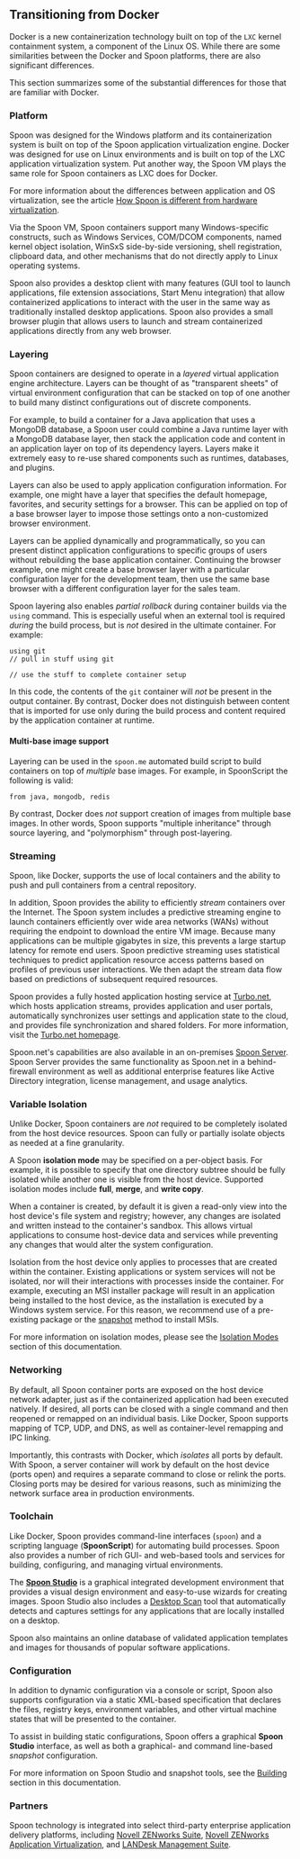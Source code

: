 ## Transitioning from Docker

Docker is a new containerization technology built on top of the `LXC` kernel containment system, a component of the Linux OS. While there are some similarities between the Docker and Spoon platforms, there are also significant differences.

This section summarizes some of the substantial differences for those that are familiar with Docker.

### Platform

Spoon was designed for the Windows platform and its containerization system is built on top of the Spoon application virtualization engine. Docker was designed for use on Linux environments and is built on top of the LXC application virtualization system. Put another way, the Spoon VM plays the same role for Spoon containers as LXC does for Docker.

For more information about the differences between application and OS virtualization, see the article [How Spoon is different from hardware virtualization](/docs/getting-started/what-is-spoon#how-is-spoon-different).

Via the Spoon VM, Spoon containers support many Windows-specific constructs, such as Windows Services, COM/DCOM components, named kernel object isolation, WinSxS side-by-side versioning, shell registration, clipboard data, and other mechanisms that do not directly apply to Linux operating systems. 

Spoon also provides a desktop client with many features (GUI tool to launch applications, file extension associations, Start Menu integration) that allow containerized applications to interact with the user in the same way as traditionally installed desktop applications. Spoon also provides a small browser plugin that allows users to launch and stream containerized applications directly from any web browser.

### Layering

Spoon containers are designed to operate in a *layered* virtual application engine architecture. Layers can be thought of as "transparent sheets" of virtual environment configuration that can be stacked on top of one another to build many distinct configurations out of discrete components.

For example, to build a container for a Java application that uses a MongoDB database, a Spoon user could combine a Java runtime layer with a MongoDB database layer, then stack the application code and content in an application layer on top of its dependency layers. Layers make it extremely easy to re-use shared components such as runtimes, databases, and plugins.

Layers can also be used to apply application configuration information. For example, one might have a layer that specifies the default homepage, favorites, and security settings for a browser. This can be applied on top of a base browser layer to impose those settings onto a non-customized browser environment.

Layers can be applied dynamically and programmatically, so you can present distinct application configurations to specific groups of users without rebuilding the base application container. Continuing the browser example, one might create a base browser layer with a particular configuration layer for the development team, then use the same base browser with a different configuration layer for the sales team.

Spoon layering also enables *partial rollback* during container builds via the `using` command. This is especially useful when an external tool is required *during* the build process, but is *not* desired in the ultimate container. For example:

    using git
	// pull in stuff using git
	
	// use the stuff to complete container setup

In this code, the contents of the `git` container will *not* be present in the output container. By contrast, Docker does not distinguish between content that is imported for use only during the build process and content required by the application container at runtime.

#### Multi-base image support

Layering can be used in the `spoon.me` automated build script to build containers on top of *multiple* base images. For example, in SpoonScript the following is valid:

    from java, mongodb, redis

By contrast, Docker does *not* support creation of images from multiple base images. In other words, Spoon supports "multiple inheritance" through source layering, and "polymorphism" through post-layering.

### Streaming

Spoon, like Docker, supports the use of local containers and the ability to push and pull containers from a central
repository.

In addition, Spoon provides the ability to efficiently *stream* containers over the Internet. The Spoon system includes a predictive streaming engine to launch containers efficiently over wide area networks (WANs) without requiring the endpoint to download the entire VM image. Because many applications can be multiple gigabytes in size, this prevents a large startup latency for remote end users. Spoon predictive streaming uses statistical techniques to predict application resource access patterns based on profiles of previous user interactions. We then adapt the stream data flow based on predictions of subsequent required resources.

Spoon provides a fully hosted application hosting service at [Turbo.net](http://turbo.net), which hosts application streams, provides application and user portals, automatically synchronizes user settings and application state to the cloud, and provides file synchronization and shared folders. For more information, visit the [Turbo.net homepage](http://turbo.net).

Spoon.net's capabilities are also available in an on-premises [Spoon Server](http://spoon.net/server). Spoon Server provides the same functionality as Spoon.net in a behind-firewall environment as well as additional enterprise features like Active Directory integration, license management, and usage analytics.

### Variable Isolation

Unlike Docker, Spoon containers are *not* required to be completely isolated from the host device resources. Spoon can fully or partially isolate objects as needed at a fine granularity.

A Spoon **isolation mode** may be specified on a per-object basis. For example, it is possible to specify that one directory subtree should be fully isolated while another one is visible from the host device. Supported isolation modes include **full**, **merge**, and **write copy**.

When a container is created, by default it is given a read-only view into the host device's file system and registry; however, any changes are isolated and written instead to the container's sandbox. This allows virtual applications to consume host-device data and services while preventing any changes that would alter the system configuration. 

Isolation from the host device only applies to processes that are created within the container. Existing applications or system services will not be isolated, nor will their interactions with processes inside the container. For example, executing an MSI installer package will result in an application being installed to the host device, as the installation is executed by a Windows system service. For this reason, we recommend use of a pre-existing package or the [snapshot](/docs/building/snapshotting) method to install MSIs.

For more information on isolation modes, please see the [Isolation Modes](/docs/reference/spoon-studio) section of this documentation.

### Networking

By default, all Spoon container ports are exposed on the host device network adapter, just as if the containerized application had been executed natively. If desired, all ports can be closed with a single command and then reopened
or remapped on an individual basis. Like Docker, Spoon supports mapping of TCP, UDP, and DNS, as well as container-level remapping and IPC linking.

Importantly, this contrasts with Docker, which *isolates* all ports by default. With Spoon, a server container will work by default on the host device (ports open) and requires a separate command to close or relink the ports. Closing ports may be desired for various reasons, such as minimizing the network surface area in production environments.

### Toolchain

Like Docker, Spoon provides command-line interfaces (`spoon`) and a scripting language (**SpoonScript**) for automating build processes. Spoon also provides a number of rich GUI- and web-based tools and services for building, configuring, and managing virtual environments.

The **[Spoon Studio](/docs/building/working-with-spoon-studio)** is a graphical integrated development environment that provides a visual design environment and easy-to-use wizards for creating images. Spoon Studio also includes a [Desktop Scan](/docs/building/desktop-scan) tool that automatically detects and captures settings for any applications that are locally installed on a desktop.

Spoon also maintains an online database of validated application templates and images for thousands of popular
software applications.

### Configuration

In addition to dynamic configuration via a console or script, Spoon also supports configuration via a static XML-based specification that declares the files, registry keys, environment variables, and other virtual machine states that will be presented to the container. 

To assist in building static configurations, Spoon offers a graphical **Spoon Studio** interface, as well as both a graphical- and command line-based *snapshot* configuration.

For more information on Spoon Studio and snapshot tools, see the [Building](/docs/building) section in this documentation.

### Partners

Spoon technology is integrated into select third-party enterprise application delivery platforms, including [Novell ZENworks Suite](https://www.novell.com/products/zenworks/zenworks-suite/), [Novell ZENworks Application Virtualization](http://novell.com/zav), and [LANDesk Management Suite](http://landesk.com).
